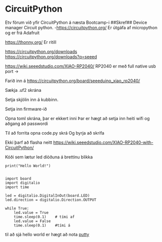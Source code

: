 # CircuitPython

Etv förum við yfir CircuitPython á næsta Bootcamp-i
##Skref##
Device manager
Circuit python.  -https://circuitpython.org/
Er útgáfa af micropython og er frá Adafruit

https://thonny.org/
Er ritill


https://circuitpython.org/downloads   
https://circuitpython.org/downloads?q=seeed

https://wiki.seeedstudio.com/XIAO-RP2040/ 
RP2040 er með full native usb port -> 

Farið inn á https://circuitpython.org/board/seeeduino_xiao_rp2040/ 

Sækja .uf2 skrána

Setja skjölin inn á kubbinn.

Setja inn firmware-ið 

Opna toml skrána, þar er ekkert inni
Þar er hægt að setja inn heiti wifi og aðgang að passwordi


Til að forrita opna code.py skrá 
Og byrja að skrifa

Ekki þarf að flasha neitt
https://wiki.seeedstudio.com/XIAO-RP2040-with-CircuitPython/





Kóði sem lætur led díóðuna á brettinu blikka

```
print("Hello World!")


import board
import digitalio
import time

led = digitalio.DigitalInOut(board.LED)
led.direction = digitalio.Direction.OUTPUT

while True:
    led.value = True 
    time.sleep(0.1)    # tími af
    led.value = False
    time.sleep(0.1)    #tími á
```


til að sjá hello world er hægt að nota [putty](https://www.putty.org/)
